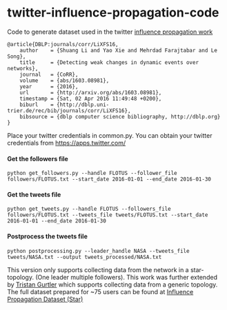 # twitter-influence-propagation-code

Code to generate dataset used in the twitter [influence propagation work](http://arxiv.org/pdf/1603.08981v1.pdf)

```
@article{DBLP:journals/corr/LiXFS16,
    author    = {Shuang Li and Yao Xie and Mehrdad Farajtabar and Le Song},
    title     = {Detecting weak changes in dynamic events over networks},
    journal   = {CoRR},
    volume    = {abs/1603.08981},
    year      = {2016},
    url       = {http://arxiv.org/abs/1603.08981},
    timestamp = {Sat, 02 Apr 2016 11:49:48 +0200},
    biburl    = {http://dblp.uni-trier.de/rec/bib/journals/corr/LiXFS16},
    bibsource = {dblp computer science bibliography, http://dblp.org}
}
```

Place your twitter credentials in common.py. You can obtain your twitter credentials from https://apps.twitter.com/

#### Get the followers file
```
python get_followers.py --handle FLOTUS --follower_file followers/FLOTUS.txt --start_date 2016-01-01 --end_date 2016-01-30
```


#### Get the tweets file

```
python get_tweets.py --handle FLOTUS --followers_file followers/FLOTUS.txt --tweets_file tweets/FLOTUS.txt --start_date 2016-01-01 --end_date 2016-01-30
```


#### Postprocess the tweets file
```
python postprocessing.py --leader_handle NASA --tweets_file tweets/NASA.txt --output tweets_processed/NASA.txt
```


This version only supports collecting data from the network in a star-topology. (One leader multiple followers). This work was further extended by [Tristan Gurtler](https://github.com/tristangurtler/twitter-influence-propagation-code) which supports collecting data from a generic topology. The full dataset prepared for ~75 users can be found at [Influence Propagation Dataset (Star)](https://github.com/dapurv5/twitter-influence-propagation-dataset)
